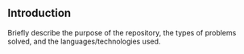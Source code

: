 ## Introduction

Briefly describe the purpose of the repository, the types of problems solved, and the languages/technologies used.

